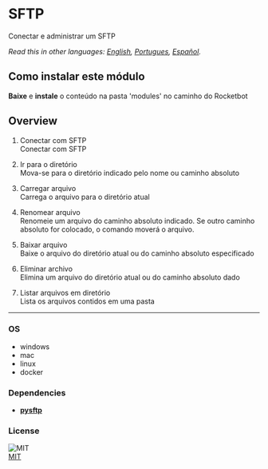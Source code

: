 # SFTP
  
Conectar e administrar um SFTP  

*Read this in other languages: [English](README.md), [Portugues](README.pr.md), [Español](README.es.md).*

## Como instalar este módulo
  
__Baixe__ e __instale__ o conteúdo na pasta 'modules' no caminho do Rocketbot  



## Overview


1. Conectar com SFTP  
Conectar com SFTP

2. Ir para o diretório  
Mova-se para o diretório indicado pelo nome ou caminho absoluto

3. Carregar arquivo  
Carrega o arquivo para o diretório atual

4. Renomear arquivo  
Renomeie um arquivo do caminho absoluto indicado. Se outro caminho absoluto for colocado, o comando moverá o arquivo.

5. Baixar arquivo  
Baixe o arquivo do diretório atual ou do caminho absoluto especificado

6. Eliminar archivo  
Elimina um arquivo do diretório atual ou do caminho absoluto dado

7. Listar arquivos em diretório  
Lista os arquivos contidos em uma pasta  




----
### OS

- windows
- mac
- linux
- docker

### Dependencies
- [**pysftp**](https://pypi.org/project/pysftp/)
### License
  
![MIT](https://camo.githubusercontent.com/107590fac8cbd65071396bb4d04040f76cde5bde/687474703a2f2f696d672e736869656c64732e696f2f3a6c6963656e73652d6d69742d626c75652e7376673f7374796c653d666c61742d737175617265)  
[MIT](http://opensource.org/licenses/mit-license.ph)